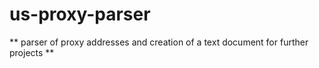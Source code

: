 # us-proxy-parser
** parser of proxy addresses and creation of a text document for further projects **
